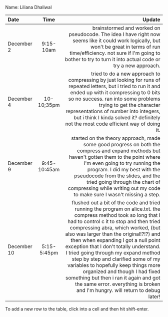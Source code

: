 Name: Liliana Dhaliwal

| Date        |     Time     |                                                                                                                                                                                                                                                                                                                                                                                                                                                                                                                                                                                                          Update |
|:------------|:------------:|----------------------------------------------------------------------------------------------------------------------------------------------------------------------------------------------------------------------------------------------------------------------------------------------------------------------------------------------------------------------------------------------------------------------------------------------------------------------------------------------------------------------------------------------------------------------------------------------------------------:|
| December 2  |  9:15-10am   |                                                                                                                                                                                                                                                                                                                                                              brainstormed and worked on pseudocode. The idea I have right now seems like it could work logically, but won't be great in terms of run time/efficiency. not sure if I'm going to bother to try to turn it into actual code or try a new approach. |
| December 4  |  10-10;35pm  |                                                                                                                                                                                                                                                      tried to do a new approach to compressing by just looking for runs of repeated letters, but i tried to run it and ended up with it compressing to 0 bits so no success. ran into some problems trying to get the character representations of number into integers, but i think I kinda solved it? definitely not the most code efficient way of doing it. |
| December 9  | 9:45-10:45am |                                                                                                                                                                                                                                                   started on the theory approach, made some good progress on both the compress and expand methods but haven't gotten them to the point where i'm even going to try running the program. I did my best with the pseudocode from the slides, and the tried going through the chart of compressing while writing out my code to make sure I wasn't missing a step. |
| December 10 | 5:15-5:45pm  | flushed out a bit of the code and tried running the program on alice.txt. the compress method took so long that I had to control c it to stop and then tried compressing abra, which worked, (but also was larger than the original!?!?) and then when expanding I got a null point exception that I don't totally understand. I tried going through my expand method step by step and clarified some of my variables to hopefully keep things more organized and though I had fixed something but then i ran it again and got the same error. everything is broken and I'm hungry. will return to debug later! |


To add a new row to the table, click into a cell and then hit shift-enter.